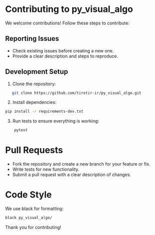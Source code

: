 # Contributing to py_visual_algo

We welcome contributions! Follow these steps to contribute:

## Reporting Issues
- Check existing issues before creating a new one.
- Provide a clear description and steps to reproduce.

## Development Setup
1. Clone the repository:
```bash
   git clone https://github.com/tirotir-ir/py_visual_algo.git
```

2. Install dependencies:
```bash
pip install -r requirements-dev.txt
```

3. Run tests to ensure everything is working:
```bash
    pytest
```

# Pull Requests

- Fork the repository and create a new branch for your feature or fix.
- Write tests for new functionality.
- Submit a pull request with a clear description of changes.

# Code Style

We use black for formatting:
```bash
black py_visual_algo/
```
Thank you for contributing!

